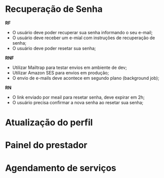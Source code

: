 # Recuperação de Senha

**RF**

- O usuário deve poder recuperar sua senha informando o seu e-mail;
- O usuário deve receber um e-mial com instruções de recuperação de senha;
- O usuário deve poder resetar sua senha;

**RNF**

- Utilizar Mailtrap para testar envios em ambiente de dev;
- Utilizar Amazon SES para envios em produção;
- O envio de e-mails deve acontece em segundo plano (background job);

**RN**

- O link enviado por meail para resetar senha, deve expirar em 2h;
- O usuário precisa confirmar a nova senha ao resetar sua senha;

# Atualização do perfil

# Painel do prestador

# Agendamento de serviços

